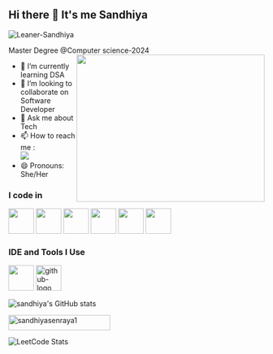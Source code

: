 ## Hi there 👋 It's me Sandhiya
<p align="left"> <img src="https://komarev.com/ghpvc/?username=Leaner-Sandhiya&label=Profile%20views&color=0e75b6&style=flat" alt="Leaner-Sandhiya" /> </p>
Master Degree @Computer science-2024
<img align="right" width="370" height="290" src="https://cdn.dribbble.com/users/644659/screenshots/1920053/media/189931803af24fea969fe9d0b6631431.gif">   


- 🌱 I’m currently learning DSA
- 👯 I’m looking to collaborate on Software Developer
- 💬 Ask me about Tech
- 📫 How to reach me :
<br /> [<img src="https://img.shields.io/badge/LinkedIn-0077B5?style=for-the-badge&logo=linkedin&logoColor=white" />](https://www.linkedin.com/in/sandhiya08/) 
- 😄 Pronouns: She/Her



### I code in
<img height="50" width="50" src="https://img.icons8.com/color/48/000000/java-coffee-cup-logo.png" /> <img height="50" width="50" src="https://img.icons8.com/color/48/000000/python.png" /> <img height="50" width="50" src="https://img.icons8.com/color/48/000000/html-5.png" /> <img height="50" width="50" src="https://img.icons8.com/color/48/000000/css3.png" /> <img height="50" width="50" src="https://img.icons8.com/color/48/000000/mysql-logo.png"/> <img height="50" width="50" src="https://img.icons8.com/color/48/000000/mongodb.png"/> 

### IDE and Tools I Use
<img height="50" width="50" src="https://img.icons8.com/color/48/000000/visual-studio-code-2019.png"/>  <img width="50" height="50" src="https://img.icons8.com/3d-fluency/100/github-logo.png" alt="github-logo"/> 



![sandhiya's GitHub stats](https://github-readme-stats.vercel.app/api?username=Learner-Sandhiya&theme=dark&show_icons=true&&hide=issues,contribs)
<br />

<a href="https://www.hackerrank.com/sandhiyasenraya1" target="blank"><img align="center" src="https://raw.githubusercontent.com/rahuldkjain/github-profile-readme-generator/master/src/images/icons/Social/hackerrank.svg" alt="sandhiyasenraya1" height="30" width="200" /></a>



![LeetCode Stats](https://leetcard.jacoblin.cool/sandhiya_s?theme=dark&font=Murecho&ext=contest)







